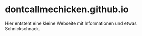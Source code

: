 # dontcallmechicken.github.io
Hier entsteht eine kleine Webseite mit Informationen und etwas Schnickschnack.
